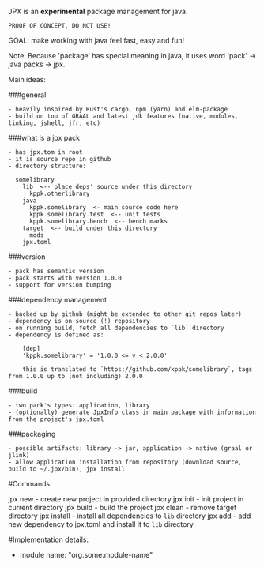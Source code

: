 JPX is an **experimental** package management for java.

`PROOF OF CONCEPT, DO NOT USE!`

GOAL: make working with java feel fast, easy and fun!

Note: Because 'package' has special meaning in java, it uses word 'pack' -> java packs -> jpx.

Main ideas:

###general

    - heavily inspired by Rust's cargo, npm (yarn) and elm-package
    - build on top of GRAAL and latest jdk features (native, modules, linking, jshell, jfr, etc)
    
###what is a jpx pack

    - has jpx.tom in root
    - it is source repo in github
    - directory structure:
    
      somelibrary
        lib  <-- place deps' source under this directory
          kppk.otherlibrary
        java
          kppk.somelibrary  <- main source code here
          kppk.somelibrary.test  <-- unit tests
          kppk.somelibrary.bench  <-- bench marks
        target  <-- build under this directory            
          mods
        jpx.toml

###version
    
    - pack has semantic version
    - pack starts with version 1.0.0
    - support for version bumping
        
    
###dependency management

    - backed up by github (might be extended to other git repos later)
    - dependency is on source (!) repository    
    - on running build, fetch all dependencies to `lib` directory
    - dependency is defined as:
        
        [dep]
        'kppk.somelibrary' = '1.0.0 <= v < 2.0.0'
        
        this is translated to `https://github.com/kppk/somelibrary`, tags from 1.0.0 up to (not including) 2.0.0
         
###build

    - two pack's types: application, library
    - (optionally) generate JpxInfo class in main package with information from the project's jpx.toml
    
###packaging

    - possible artifacts: library -> jar, application -> native (graal or jlink)
    - allow application installation from repository (download source, build to ~/.jpx/bin), jpx install    
    
#Commands

jpx new <project>   - create new project in provided directory
jpx init            - init project in current directory
jpx build           - build the project
jpx clean           - remove target directory
jpx install         - install all dependencies to `lib` directory
jpx add             - add new dependency to jpx.toml and install it to `lib` directory
    
    
      


    
#Implementation details:

- module name: "org.some.module-name"    
    